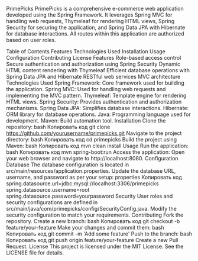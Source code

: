 PrimePicks
PrimePicks is a comprehensive e-commerce web application developed using the Spring Framework. It leverages Spring MVC for handling web requests, Thymeleaf for rendering HTML views, Spring Security for securing the application, and Spring Data JPA with Hibernate for database interactions. All routes within this application are authorized based on user roles.

Table of Contents
Features
Technologies Used
Installation
Usage
Configuration
Contributing
License
Features
Role-based access control
Secure authentication and authorization using Spring Security
Dynamic HTML content rendering with Thymeleaf
Efficient database operations with Spring Data JPA and Hibernate
RESTful web services
MVC architecture
Technologies Used
Spring Framework: Core framework used for building the application.
Spring MVC: Used for handling web requests and implementing the MVC pattern.
Thymeleaf: Template engine for rendering HTML views.
Spring Security: Provides authentication and authorization mechanisms.
Spring Data JPA: Simplifies database interactions.
Hibernate: ORM library for database operations.
Java: Programming language used for development.
Maven: Build automation tool.
Installation
Clone the repository:
bash
Копировать код
git clone https://github.com/yourusername/primepicks.git
Navigate to the project directory:
bash
Копировать код
cd primepicks
Build the project using Maven:
bash
Копировать код
mvn clean install
Usage
Run the application:
bash
Копировать код
mvn spring-boot:run
Access the application:
Open your web browser and navigate to http://localhost:8080.
Configuration
Database
The database configuration is located in src/main/resources/application.properties.
Update the database URL, username, and password as per your setup:
properties
Копировать код
spring.datasource.url=jdbc:mysql://localhost:3306/primepicks
spring.datasource.username=root
spring.datasource.password=yourpassword
Security
User roles and security configurations are defined in src/main/java/com/primepicks/config/SecurityConfig.java.
Modify the security configuration to match your requirements.
Contributing
Fork the repository.
Create a new branch:
bash
Копировать код
git checkout -b feature/your-feature
Make your changes and commit them:
bash
Копировать код
git commit -m 'Add some feature'
Push to the branch:
bash
Копировать код
git push origin feature/your-feature
Create a new Pull Request.
License
This project is licensed under the MIT License. See the LICENSE file for details.
